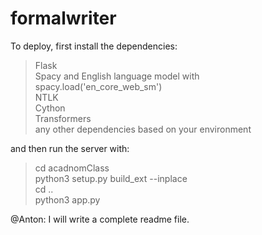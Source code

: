 # formalwriter
To deploy, first install the dependencies:

 > Flask<br>
 > Spacy and English language model with spacy.load('en_core_web_sm')<br> 
 > NTLK<br> 
 > Cython<br> 
 > Transformers<br>
 > any other dependencies based on your environment
 
 and then run the server with:

> cd acadnomClass<br> 
> python3 setup.py build_ext --inplace<br> 
> cd ..<br> 
> python3 app.py

@Anton: I will write a complete readme file.
